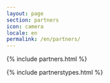 ```yaml
---
layout: page
section: partners
icon: camera
locale: en
permalink: /en/partners/
---
```


{% include partners.html %}

{% include partnerstypes.html %}
